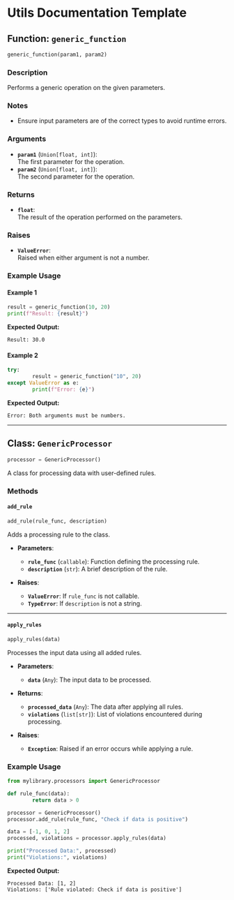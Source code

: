 # Utils Documentation Template

## Function: `generic_function`
```python
generic_function(param1, param2)
```

### Description
Performs a generic operation on the given parameters.

### Notes
- Ensure input parameters are of the correct types to avoid runtime errors.

### Arguments
- **`param1`** (`Union[float, int]`):  
    The first parameter for the operation.  
- **`param2`** (`Union[float, int]`):  
    The second parameter for the operation.

### Returns
- **`float`**:  
    The result of the operation performed on the parameters.

### Raises
- **`ValueError`**:  
    Raised when either argument is not a number.

### Example Usage

<!-- tabs:start -->

#### **Example 1**
```python
result = generic_function(10, 20)
print(f"Result: {result}")
```
**Expected Output:**
```
Result: 30.0
```

#### **Example 2**
```python
try:
        result = generic_function("10", 20)
except ValueError as e:
        print(f"Error: {e}")
```
**Expected Output:**
```
Error: Both arguments must be numbers.
```

<!-- tabs:end -->

---

## Class: `GenericProcessor`
```python
processor = GenericProcessor()
```

A class for processing data with user-defined rules.

### Methods

#### `add_rule`
```python
add_rule(rule_func, description)
```

Adds a processing rule to the class.

- **Parameters**:
    - **`rule_func`** (`callable`): Function defining the processing rule.
    - **`description`** (`str`): A brief description of the rule.

- **Raises**:
    - **`ValueError`**: If `rule_func` is not callable.
    - **`TypeError`**: If `description` is not a string.

---

#### `apply_rules`
```python
apply_rules(data)
```

Processes the input data using all added rules.

- **Parameters**:
    - **`data`** (`Any`): The input data to be processed.

- **Returns**:
    - **`processed_data`** (`Any`): The data after applying all rules.
    - **`violations`** (`list[str]`): List of violations encountered during processing.

- **Raises**:
    - **`Exception`**: Raised if an error occurs while applying a rule.

### Example Usage

```python
from mylibrary.processors import GenericProcessor

def rule_func(data):
        return data > 0

processor = GenericProcessor()
processor.add_rule(rule_func, "Check if data is positive")

data = [-1, 0, 1, 2]
processed, violations = processor.apply_rules(data)

print("Processed Data:", processed)
print("Violations:", violations)
```
**Expected Output:**
```
Processed Data: [1, 2]
Violations: ['Rule violated: Check if data is positive']
```
